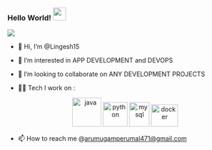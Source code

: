  ### Hello World!  <img src="https://github.com/sciencepal/sciencepal/blob/master/assets/Hi.gif" width="29px">
  ![](https://camo.githubusercontent.com/992babdffd8c74a1502de375fbdf7e4d54773242/68747470733a2f2f6d656469612e67697068792e636f6d2f6d656469612f53576f536b4e36447854737a71494b4571762f67697068792e676966)

- 👋 Hi, I’m @Lingesh15
- 👀 I’m interested in APP DEVELOPMENT and DEVOPS
- 💞️ I’m looking to collaborate on ANY DEVELOPMENT PROJECTS
- 🧑‍💻 Tech I work on :
  <p align="center">
      <img src="https://www.vectorlogo.zone/logos/java/java-icon.svg" alt="java" width="65" height="65"/> 
      <img src="https://www.vectorlogo.zone/logos/python/python-icon.svg" alt="python" width="55" height="55"/>
      <img src="https://www.vectorlogo.zone/logos/mysql/mysql-icon.svg" alt="mysql" width="45" height="55"/>
      <img src="https://www.vectorlogo.zone/logos/docker/docker-official.svg" alt="docker" width="60" height="50"/>

- 📫 How to reach me @arumugamperumal471@gmail.com

<!---
Lingesh15/Lingesh15 is a ✨ special ✨ repository because its `README.md` (this file) appears on your GitHub profile.
You can click the Preview link to take a look at your changes.
--->

